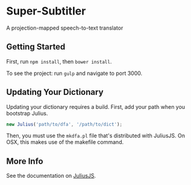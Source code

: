 # Super-Subtitler
A projection-mapped speech-to-text translator


## Getting Started
First, run ```npm install```, then ```bower install```.

To see the project: run ```gulp``` and navigate to port 3000.

## Updating Your Dictionary
Updating your dictionary requires a build.
First, add your path when you bootstrap Julius.
```javascript 
new Julius('path/to/dfa', '/path/to/dict'); 
```

Then, you must use the ```mkdfa.pl``` file that's distributed with JuliusJS. On OSX, this makes use of the makefile command.

## More Info
See the documentation on [JuliusJS](https://github.com/zzmp/juliusjs).
